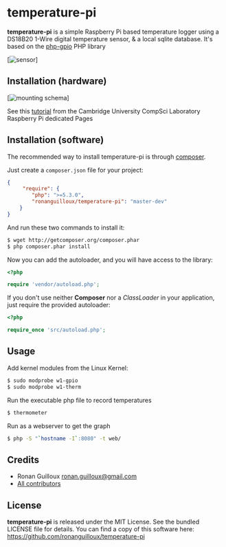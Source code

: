 temperature-pi
==============

**temperature-pi** is a simple Raspberry Pi based temperature logger using a DS18B20 1-Wire digital temperature sensor, & a local sqlite database.
It's based on the [php-gpio](https://github.com/ronanguilloux/php-gpio) PHP library

[![sensor](http://avrlab.com/upload_files/ds18b20-dallas.JPG)]

Installation (hardware)
-----------------------

[![mounting schema](http://www.cl.cam.ac.uk/freshers/raspberrypi/tutorials/temperature/sensor-connection.png)]

See this [tutorial](http://www.cl.cam.ac.uk/freshers/raspberrypi/tutorials/temperature)
from the Cambridge University CompSci Laboratory Raspberry Pi dedicated Pages

Installation (software)
-----------------------

The recommended way to install temperature-pi is through [composer](http://getcomposer.org).

Just create a `composer.json` file for your project:

``` json
{
     "require": {
        "php": ">=5.3.0",
        "ronanguilloux/temperature-pi": "master-dev"
    }
}
```

And run these two commands to install it:

``` bash
$ wget http://getcomposer.org/composer.phar
$ php composer.phar install
```

Now you can add the autoloader, and you will have access to the library:

``` php
<?php

require 'vendor/autoload.php';
```

If you don't use neither **Composer** nor a _ClassLoader_ in your application, just require the provided autoloader:

``` php
<?php

require_once 'src/autoload.php';
```


Usage
-----

Add kernel modules from the Linux Kernel:

``` bash
$ sudo modprobe w1-gpio
$ sudo modprobe w1-therm
```

Run the executable php file to record temperatures
``` bash
$ thermometer
```

Run as a webserver to get the graph
``` bash
$ php -S "`hostname -I`:8080" -t web/
```


Credits
-------

* Ronan Guilloux <ronan.guilloux@gmail.com>
* [All contributors](https://github.com/ronanguilloux/temperature-pi/contributors)


License
-------

**temperature-pi** is released under the MIT License. See the bundled LICENSE file for details.
You can find a copy of this software here: https://github.com/ronanguilloux/temperature-pi
